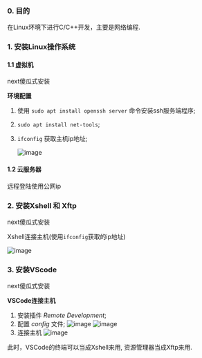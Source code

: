 ### 0. 目的

在Linux环境下进行C/C++开发，主要是网络编程.

### 1. 安装Linux操作系统

#### 1.1 虚拟机

next傻瓜式安装

**环境配置**

1. 使用 `sudo apt install openssh server` 命令安装ssh服务端程序;
2. `sudo apt install net-tools`;
3. `ifconfig` 获取主机ip地址;

    ![image](https://user-images.githubusercontent.com/49873642/148886076-8e40b450-738b-40ea-af0b-bbb34387e678.png)

#### 1.2 云服务器

远程登陆使用公网ip

### 2. 安装Xshell 和 Xftp 

next傻瓜式安装

Xshell连接主机(使用`ifconfig`获取的ip地址)

![image](https://user-images.githubusercontent.com/49873642/148886203-391ca20c-a223-42f4-8ee2-9d4cfe4c3a82.png)


### 3. 安装VScode

next傻瓜式安装

**VSCode连接主机**

1. 安装插件 _Remote Development_;
2. 配置 _config_ 文件;
    ![image](https://user-images.githubusercontent.com/49873642/148887464-71b60afb-6edc-47ea-809f-b10534d56ca9.png)
    ![image](https://user-images.githubusercontent.com/49873642/148887482-cd91a149-d175-43a3-9545-ce2dc0702636.png)
3. 连接主机
    ![image](https://user-images.githubusercontent.com/49873642/148887673-d9cccb58-4b38-43fe-8803-feef25f3b178.png)
    
此时，VSCode的终端可以当成Xshell来用, 资源管理器当成Xftp来用.

